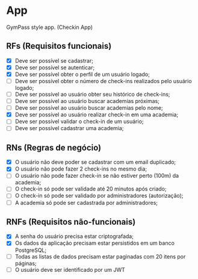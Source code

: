 # App

GymPass style app. (Checkin App)

## RFs (Requisitos funcionais)

- [x] Deve ser possível se cadastrar;
- [x] Deve ser possível se autenticar;
- [x] Deve ser possível obter o perfil de um usuário logado;
- [ ] Deve ser possível obter o número de check-ins realizados pelo usuário logado;
- [ ] Deve ser possível ao usuário obter seu histórico de check-ins;
- [ ] Deve ser possível ao usuário buscar academias próximas;
- [ ] Deve ser possível ao usuário buscar academias pelo nome;
- [x] Deve ser possível ao usuário realizar check-in em uma academia;
- [ ] Deve ser possível validar o check-in de um usuário;
- [ ] Deve ser possível cadastrar uma academia;

## RNs (Regras de negócio)

- [x] O usuário não deve poder se cadastrar com um email duplicado;
- [x] O usuário não pode fazer 2 check-ins no mesmo dia;
- [ ] O usuário não pode fazer check-in se não estiver perto (100m) da academia;
- [ ] O check-in só pode ser validade até 20 minutos após criado;
- [ ] O check-in só pode ser validado por administradores (autorização);
- [ ] A academia só pode ser cadastrada por administradores;

## RNFs (Requisitos não-funcionais)

- [x] A senha do usuário precisa estar criptografada;
- [x] Os dados da aplicação precisam estar persistidos em um banco PostgreSQL;
- [ ] Todas as listas de dados precisam estar paginadas com 20 itens por páginas;
- [ ] O usuário deve ser identificado por um JWT
